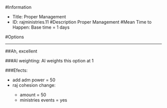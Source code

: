 #Information
 - Title: Proper Management
 - ID: rajministries.11
#Description
Proper Management
#Mean Time to Happen:
Base time = 1 days

#Options

___
##Ah, excellent

###AI weighting:
AI weights this option at 1


###Efects:<ul><li>add adm power = 50</li><li>raj cohesion change:</li><ul><li>amount = 50</li><li>ministries events = yes</li></ul></ul>
